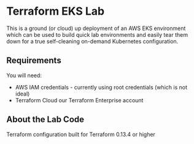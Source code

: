 # Terraform EKS Lab

This is a ground (or cloud) up deployment of an AWS EKS environment which can be used to build quick lab environments and easily tear them down for a true self-cleaning on-demand Kubernetes configuration.

## Requirements

You will need:
* AWS IAM credentials - currently using root credentials (which is not ideal)
* Terraform Cloud our Terraform Enterprise account


## About the Lab Code

Terraform configuration built for Terraform 0.13.4 or higher